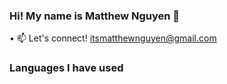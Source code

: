 ### Hi! My name is Matthew Nguyen 👋

• :mailbox: Let's connect! itsmatthewnguyen@gmail.com

### Languages I have used
<Badge name="React" />
<!--
- 🔭 I’m currently working on ...
- 🌱 I’m currently learning ...
- 👯 I’m looking to collaborate on ...
- 🤔 I’m looking for help with ...
- 💬 Ask me about ...
- 📫 How to reach me: ...
- 😄 Pronouns: ...
- ⚡ Fun fact: ...
-->

